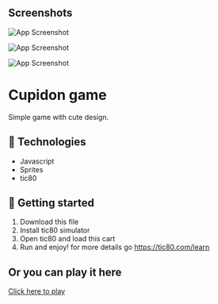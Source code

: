
## Screenshots

![App Screenshot](https://cdn.discordapp.com/attachments/608206602926817310/1005087040142065674/Screenshot_from_2022-08-05_17-24-09.png)


![App Screenshot](https://cdn.discordapp.com/attachments/608206602926817310/1005095540247240774/Screenshot_from_2022-08-05_17-24-23.png)


![App Screenshot](https://cdn.discordapp.com/attachments/608206602926817310/1005096363798822932/Screenshot_from_2022-08-05_17-25-24.png)

# Cupidon game

Simple game with cute design.
## 🔧 Technologies

- Javascript
- Sprites
- tic80
## 🚀 Getting started

  1. Download this file
  2. Install tic80 simulator
  3. Open tic80 and load this cart
  4. Run and enjoy!
    for more details go https://tic80.com/learn

## Or you can play it here

[Click here to play](https://tic80.com/play?cart=2951)
